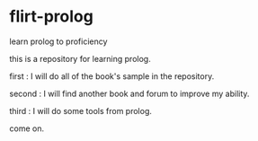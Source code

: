 # flirt-prolog
learn prolog to proficiency

this is a repository for learning prolog.


first : I will do all of the book's sample in the repository.

second : I will find another book and forum to improve my ability.

third : I will do some tools from prolog.

come on.
